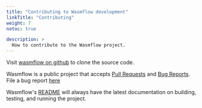 ```yaml
---
title: "Contributing to Wasmflow development"
linkTitle: "Contributing"
weight: 7
notoc: true

description: >
  How to contribute to the Wasmflow project.
---
```


Visit [wasmflow on github](github.com/wasmflow/wasmflow) to clone the source code.

Wasmflow is a public project that accepts [Pull Requests](https://github.com/wasmflow/wasmflow/pulls) and [Bug Reports](https://github.com/wasmflow/wasmflow/issues). File a bug report [here](https://github.com/wasmflow/wasmflow/issues/new/choose)

Wasmflow's [README](https://github.com/wasmflow/wasmflow/blob/main/README.md) will always have the latest documentation on building, testing, and running the project.
